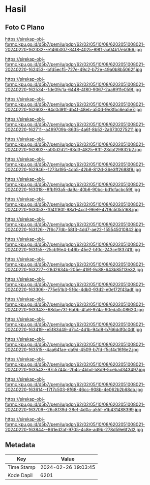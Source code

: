 # Hasil

## Foto C Plano

https://sirekap-obj-formc.kpu.go.id/d5b7/pemilu/pdpr/62/02/05/10/08/6202051008021-20240220-162332--e146b007-34f8-4025-89f1-aa04b17eb066.jpg

https://sirekap-obj-formc.kpu.go.id/d5b7/pemilu/pdpr/62/02/05/10/08/6202051008021-20240220-162453--bfd5ecf5-727e-49c2-b72e-49a0b8b5062f.jpg

https://sirekap-obj-formc.kpu.go.id/d5b7/pemilu/pdpr/62/02/05/10/08/6202051008021-20240220-162534--1de09c1a-6448-4f80-9067-2aa8911e059f.jpg

https://sirekap-obj-formc.kpu.go.id/d5b7/pemilu/pdpr/62/02/05/10/08/6202051008021-20240220-162603--94c0d91f-db4f-48eb-a50d-9e3fbc6ea5e7.jpg

https://sirekap-obj-formc.kpu.go.id/d5b7/pemilu/pdpr/62/02/05/10/08/6202051008021-20240220-162711--a499709b-8635-4a6f-8b52-2a6730275211.jpg

https://sirekap-obj-formc.kpu.go.id/d5b7/pemilu/pdpr/62/02/05/10/08/6202051008021-20240220-162802--a00d2d21-63d3-4825-8fff-23daf29832b2.jpg

https://sirekap-obj-formc.kpu.go.id/d5b7/pemilu/pdpr/62/02/05/10/08/6202051008021-20240220-162946--1273a195-4cb5-42b8-812d-36e3ff2688f9.jpg

https://sirekap-obj-formc.kpu.go.id/d5b7/pemilu/pdpr/62/02/05/10/08/6202051008021-20240220-163018--8fbf93a5-da9a-40b6-90bc-bd1cfacbc59f.jpg

https://sirekap-obj-formc.kpu.go.id/d5b7/pemilu/pdpr/62/02/05/10/08/6202051008021-20240220-163053--f041f80f-98a1-4cc1-96e9-47f9c5055168.jpg

https://sirekap-obj-formc.kpu.go.id/d5b7/pemilu/pdpr/62/02/05/10/08/6202051008021-20240220-163126--7f6c77db-58f3-4dd7-ae22-155545010842.jpg

https://sirekap-obj-formc.kpu.go.id/d5b7/pemilu/pdpr/62/02/05/10/08/6202051008021-20240220-163155--25cb16e4-b46b-45e2-bf0c-243cef83741f.jpg

https://sirekap-obj-formc.kpu.go.id/d5b7/pemilu/pdpr/62/02/05/10/08/6202051008021-20240220-163227--28d2634b-205e-419f-9c88-643b85f13e32.jpg

https://sirekap-obj-formc.kpu.go.id/d5b7/pemilu/pdpr/62/02/05/10/08/6202051008021-20240220-163306--775e51b3-516c-4db0-93d2-e0e172f43adf.jpg

https://sirekap-obj-formc.kpu.go.id/d5b7/pemilu/pdpr/62/02/05/10/08/6202051008021-20240220-163343--68dae73f-6a0b-4fa6-974a-90eda0c08620.jpg

https://sirekap-obj-formc.kpu.go.id/d5b7/pemilu/pdpr/62/02/05/10/08/6202051008021-20240220-163419--e5f83d49-d7c4-4d1b-94d8-b766ddf0c0df.jpg

https://sirekap-obj-formc.kpu.go.id/d5b7/pemilu/pdpr/62/02/05/10/08/6202051008021-20240220-163515--4aa641ae-da9d-4509-b7fd-f5cf4c16f6e2.jpg

https://sirekap-obj-formc.kpu.go.id/d5b7/pemilu/pdpr/62/02/05/10/08/6202051008021-20240220-163543--97c5744c-2b4c-4bbd-b8d9-5cebad343497.jpg

https://sirekap-obj-formc.kpu.go.id/d5b7/pemilu/pdpr/62/02/05/10/08/6202051008021-20240220-163614--f7f7c503-8f68-46cc-908b-4e062b2b68cb.jpg

https://sirekap-obj-formc.kpu.go.id/d5b7/pemilu/pdpr/62/02/05/10/08/6202051008021-20240220-163709--26c8f39d-28ef-4d0a-a55f-e1b431488399.jpg

https://sirekap-obj-formc.kpu.go.id/d5b7/pemilu/pdpr/62/02/05/10/08/6202051008021-20240220-163844--861ed2af-9705-4c8e-ad9b-278d59e6f2d2.jpg


## Metadata

| Key        | Value               |
| ---------- | ------------------- |
| Time Stamp | 2024-02-26 19:03:45 |
| Kode Dapil | 6201                |



